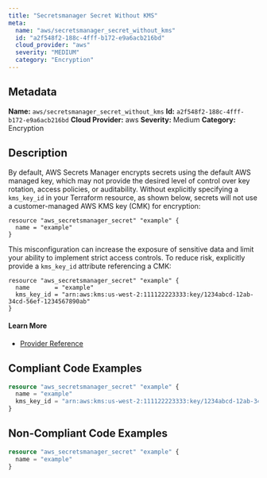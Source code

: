 ```yaml
---
title: "Secretsmanager Secret Without KMS"
meta:
  name: "aws/secretsmanager_secret_without_kms"
  id: "a2f548f2-188c-4fff-b172-e9a6acb216bd"
  cloud_provider: "aws"
  severity: "MEDIUM"
  category: "Encryption"
---
```

## Metadata
**Name:** `aws/secretsmanager_secret_without_kms`
**Id:** `a2f548f2-188c-4fff-b172-e9a6acb216bd`
**Cloud Provider:** aws
**Severity:** Medium
**Category:** Encryption
## Description
By default, AWS Secrets Manager encrypts secrets using the default AWS managed key, which may not provide the desired level of control over key rotation, access policies, or auditability. Without explicitly specifying a `kms_key_id` in your Terraform resource, as shown below, secrets will not use a customer-managed AWS KMS key (CMK) for encryption:

```
resource "aws_secretsmanager_secret" "example" {
  name = "example"
}
```

This misconfiguration can increase the exposure of sensitive data and limit your ability to implement strict access controls. To reduce risk, explicitly provide a `kms_key_id` attribute referencing a CMK:

```
resource "aws_secretsmanager_secret" "example" {
  name       = "example"
  kms_key_id = "arn:aws:kms:us-west-2:111122223333:key/1234abcd-12ab-34cd-56ef-1234567890ab"
}
```

#### Learn More

 - [Provider Reference](https://registry.terraform.io/providers/hashicorp/aws/latest/docs/resources/secretsmanager_secret#kms_key_id)


## Compliant Code Examples
```terraform
resource "aws_secretsmanager_secret" "example" {
  name = "example"
  kms_key_id = "arn:aws:kms:us-west-2:111122223333:key/1234abcd-12ab-34cd-56ef-1234567890ab"
}

```
## Non-Compliant Code Examples
```terraform
resource "aws_secretsmanager_secret" "example" {
  name = "example"
}

```